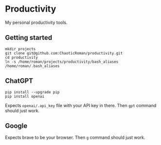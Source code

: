 # Productivity

My personal productivity tools.

## Getting started

```
mkdir projects
git clone git@github.com:ChaoticRoman/productivity.git
cd productivity
ln -s /home/roman/projects/productivity/bash_aliases /home/roman/.bash_aliases
```

## ChatGPT

```
pip install --upgrade pip
pip install openai
```

Expects `openai/.api_key` file with your API key in there. Then `gpt` command should just work.

## Google

Expects brave to be your browser.  Then `g` command should just work.
